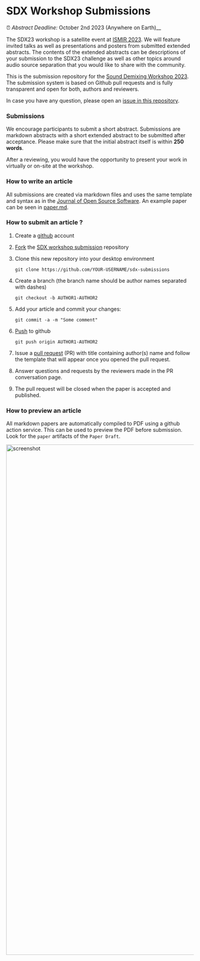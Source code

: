 # SDX Workshop Submissions

⏰ _Abstract Deadline:_ October 2nd 2023 (Anywhere on Earth)__

The SDX23 workshop is a satellite event at [ISMIR 2023](https://ismir2023.ismir.net/). We will feature invited talks as well as presentations and posters from submitted extended abstracts. The contents of the extended abstracts can be descriptions of your submission to the SDX23 challenge as well as other topics around audio source separation that you would like to share with the community.

This is the submission repository for the [Sound Demixing Workshop 2023](https://sdx-workshop.github.io). The submission system is based on Github pull requests and is fully transparent and open for both, authors and reviewers.

In case you have any question, please open an [issue in this repository](https://github.com/sdx-workshop/sdx-submissions/issues).

### Submissions

We encourage participants to submit a short abstract. Submissions are markdown abstracts with a short extended abstract to be submitted after acceptance. Please make sure that the initial abstract itself is within __250 words__.

After a reviewing, you would have the opportunity to present your work in virtually or on-site at the workshop.

### How to write an article

All submissions are created via markdown files and uses the same template and syntax as in the [Journal of Open Source Software](https://joss.readthedocs.io/en/latest/submitting.html). An example paper can be seen in [paper.md](/paper.md).

### How to submit an article ?

1. Create a [github](https://github.com) account

2. [Fork](https://help.github.com/articles/fork-a-repo/) the [SDX workshop submission](https://github.com/sdx-workshop/sdx-submissions) repository

3. Clone this new repository into your desktop environment

   ```
   git clone https://github.com/YOUR-USERNAME/sdx-submissions
   ```

4. Create a branch (the branch name should be author names separated with dashes)

   ```
   git checkout -b AUTHOR1-AUTHOR2
   ```

5. Add your article and commit your changes:

   ```
   git commit -a -m "Some comment"
   ```

6. [Push](https://help.github.com/articles/pushing-to-a-remote/) to github

   ```
   git push origin AUTHOR1-AUTHOR2
   ```

7. Issue a [pull request](https://help.github.com/articles/using-pull-requests/) (PR) with title containing author(s) name and follow the template that will appear once you opened the pull request.

9. Answer questions and requests by the reviewers made in the PR conversation page.

10. The pull request will be closed when the paper is accepted and published.

### How to preview an article

All markdown papers are automatically compiled to PDF using a github action service. This can be used to preview the PDF before submission. Look for the `paper` artifacts of the `Paper Draft`.

<img width="1369" alt="screenshot" src="https://user-images.githubusercontent.com/72940/128880968-51d10e51-c1d7-4892-bb4f-8071bb164594.png">
